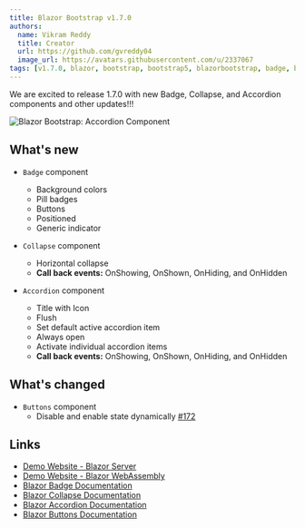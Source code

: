 ```yaml
---
title: Blazor Bootstrap v1.7.0
authors:
  name: Vikram Reddy
  title: Creator
  url: https://github.com/gvreddy04
  image_url: https://avatars.githubusercontent.com/u/2337067
tags: [v1.7.0, blazor, bootstrap, bootstrap5, blazorbootstrap, badge, blazorbadge, collapse, blazorcollapse, accordion, blazoraccordion, button, blazorbutton]
---
```


We are excited to release 1.7.0 with new Badge, Collapse, and Accordion components and other updates!!!

<img src="https://i.imgur.com/FkbNpZN.png" alt="Blazor Bootstrap: Accordion Component" />

<!--truncate-->

## What's new

- `Badge` component
  - Background colors
  - Pill badges
  - Buttons
  - Positioned
  - Generic indicator

- `Collapse` component
  - Horizontal collapse
  - **Call back events:** OnShowing, OnShown, OnHiding, and OnHidden

- `Accordion` component
  - Title with Icon
  - Flush
  - Set default active accordion item
  - Always open
  - Activate individual accordion items
  - **Call back events:** OnShowing, OnShown, OnHiding, and OnHidden

## What's changed

- `Buttons` component
  - Disable and enable state dynamically [#172](https://github.com/vikramlearning/blazorbootstrap/issues/172)

## Links
- [Demo Website - Blazor Server](https://demos.blazorbootstrap.com/)
- [Demo Website - Blazor WebAssembly](https://demos.getblazorbootstrap.com/)
- [Blazor Badge Documentation](https://getblazorbootstrap.com/docs/components/badge)
- [Blazor Collapse Documentation](https://getblazorbootstrap.com/docs/components/collapse)
- [Blazor Accordion Documentation](https://getblazorbootstrap.com/docs/components/accordion)
- [Blazor Buttons Documentation](https://getblazorbootstrap.com/docs/components/buttons)
